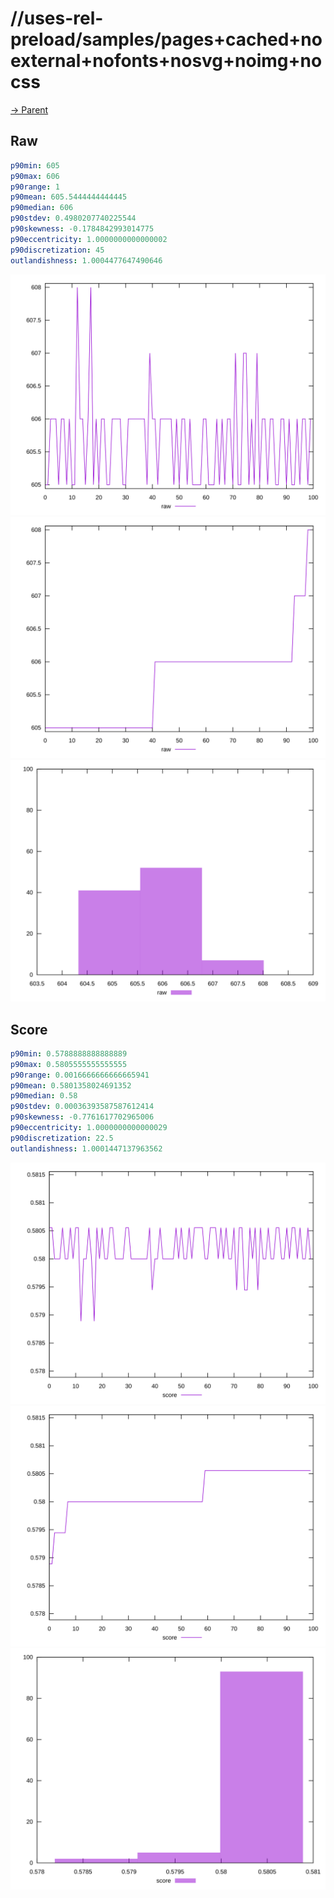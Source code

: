 
# //uses-rel-preload/samples/pages+cached+noexternal+nofonts+nosvg+noimg+nocss

[→ Parent](../..)


## Raw


```yaml
p90min: 605
p90max: 606
p90range: 1
p90mean: 605.5444444444445
p90median: 606
p90stdev: 0.4980207740225544
p90skewness: -0.1784842993014775
p90eccentricity: 1.0000000000000002
p90discretization: 45
outlandishness: 1.0004477647490646

```

![PLOT: raw-values](./raw/values.svg)![PLOT: raw-sorted](./raw/sorted.svg)![PLOT: raw-histogram](./raw/histogram.svg)
## Score


```yaml
p90min: 0.5788888888888889
p90max: 0.5805555555555555
p90range: 0.0016666666666665941
p90mean: 0.5801358024691352
p90median: 0.58
p90stdev: 0.00036393587587612414
p90skewness: -0.7761617702965006
p90eccentricity: 1.0000000000000029
p90discretization: 22.5
outlandishness: 1.0001447137963562

```

![PLOT: score-values](./score/values.svg)![PLOT: score-sorted](./score/sorted.svg)![PLOT: score-histogram](./score/histogram.svg)